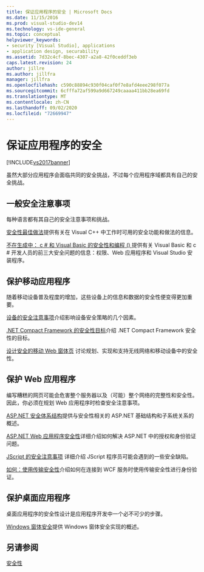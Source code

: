 ```yaml
---
title: 保证应用程序的安全 | Microsoft Docs
ms.date: 11/15/2016
ms.prod: visual-studio-dev14
ms.technology: vs-ide-general
ms.topic: conceptual
helpviewer_keywords:
- security [Visual Studio], applications
- application design, securability
ms.assetid: 7d32c4cf-8bec-4307-a2a8-42f0ceddf3eb
caps.latest.revision: 24
author: jillre
ms.author: jillfra
manager: jillfra
ms.openlocfilehash: c590c88894c930f04caf0f7e8afd4eee298f077a
ms.sourcegitcommit: 6cfffa72af599a9d667249caaaa411bb28ea69fd
ms.translationtype: MT
ms.contentlocale: zh-CN
ms.lasthandoff: 09/02/2020
ms.locfileid: "72669947"
---
```

# <a name="securing-applications"></a>保证应用程序的安全
[!INCLUDE[vs2017banner](../includes/vs2017banner.md)]

虽然大部分应用程序会面临共同的安全挑战，不过每个应用程序域都具有自己的安全挑战。

## <a name="general-security-considerations"></a>一般安全注意事项
 每种语言都有其自己的安全注意事项和挑战。

 [安全性最佳做法](https://msdn.microsoft.com/library/86acaccf-cdb4-4517-bd58-553618e3ec42)提供有关在 Visual C++ 中工作时可用的安全功能和做法的信息。

 [不在生成中： c # 和 Visual Basic 的安全性和编程 () ](https://msdn.microsoft.com/227e2863-cf09-4c28-9611-bcd82be5e994) 提供有关 Visual Basic 和 c # 开发人员的前三大安全问题的信息：权限、Web 应用程序和 Visual Studio 安装程序。

## <a name="securing-mobile-applications"></a>保护移动应用程序
 随着移动设备普及程度的增加，这些设备上的信息和数据的安全性便变得更加重要。

 [设备的安全注意事项](https://msdn.microsoft.com/45fab484-8718-452e-8210-04fda3c6cb87)介绍影响设备安全策略的几个因素。

 [.NET Compact Framework 的安全性目标](https://msdn.microsoft.com/64ac2770-e2bc-40a3-abbf-56c8a2c0e364)介绍 .NET Compact Framework 安全性的目标。

 [设计安全的移动 Web 窗体页](https://msdn.microsoft.com/b69727c1-f81f-4221-a116-8f92f769365f) 讨论规划、实现和支持无线网络和移动设备中的安全性。

## <a name="securing-web-applications"></a>保护 Web 应用程序
 编写糟糕的网页可能会危害整个服务器以及（可能）整个网络的完整性和安全性。 因此，你必须在规划 Web 应用程序时检查安全注意事项。

 [ASP.NET 安全体系结构](https://msdn.microsoft.com/library/c34d6f4f-f64d-4697-bd32-02dd2ddf726f)提供与安全性相关的 ASP.NET 基础结构和子系统关系的概述。

 [ASP.NET Web 应用程序安全性](https://msdn.microsoft.com/library/658d0430-1644-4744-b52d-08b0d6fcacb8)详细介绍如何解决 ASP.NET 中的授权和身份验证问题。

 [JScript 的安全注意事项](https://msdn.microsoft.com/8572efc9-071a-472d-a1a4-f0a3b42644c1) 详细介绍 JScript 程序员可能会遇到的一些安全缺陷。

 [如何：使用传输安全性](https://msdn.microsoft.com/16210e41-5492-4cc8-9002-7366b1fc7297)介绍如何在连接到 WCF 服务时使用传输安全性进行身份验证。

## <a name="securing-desktop-applications"></a>保护桌面应用程序
 桌面应用程序的安全性设计是应用程序开发中一个必不可少的步骤。

 [Windows 窗体安全](https://msdn.microsoft.com/library/932d438a-5285-46d8-a958-8c93d0ad6cae)提供 Windows 窗体安全实现的概述。

## <a name="see-also"></a>另请参阅
 [安全性](../ide/security-in-visual-studio.md)
